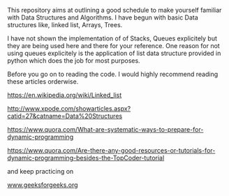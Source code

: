 This repository aims at outlining a good schedule to make yourself familiar with Data Structures and Algorithms. I have begun with basic Data structures like, linked list, Arrays, Trees. 

I have not shown the implementation of of Stacks, Queues explicitely but they are being used here and there for your reference. One reason for not using queues explicitely is the application of list data structure provided in python which does the job for most purposes.

Before you go on to reading the code. I would highly recommend reading these articles orderwise.

https://en.wikipedia.org/wiki/Linked_list

http://www.xpode.com/showarticles.aspx?catid=27&catname=Data%20Structures

https://www.quora.com/What-are-systematic-ways-to-prepare-for-dynamic-programming

https://www.quora.com/Are-there-any-good-resources-or-tutorials-for-dynamic-programming-besides-the-TopCoder-tutorial

and keep practicing on 

www.geeksforgeeks.org

